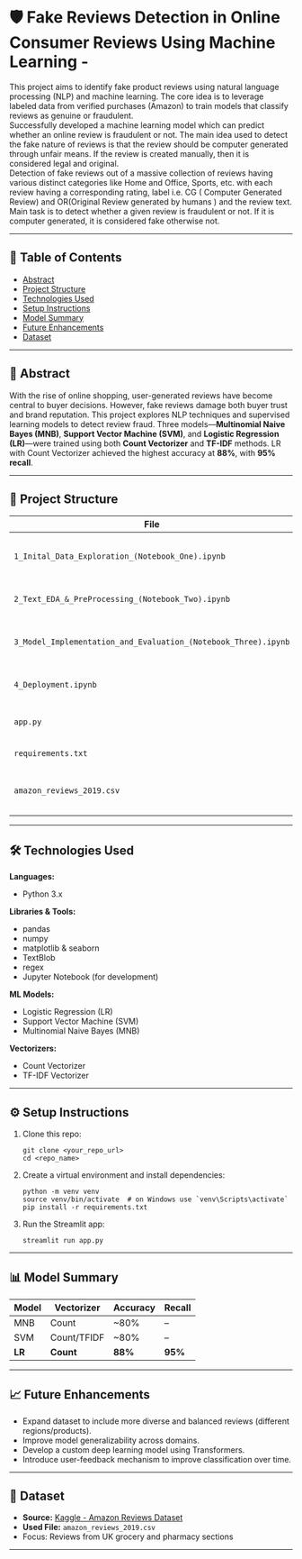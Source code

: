 <!DOCTYPE html>
<html>

<head>
  <meta charset="utf-8">
  <meta name="viewport" content="width=device-width, initial-scale=1.0">
  
  <link rel="stylesheet" href="https://stackedit.io/style.css" />
</head>

<body class="stackedit">
  <div class="stackedit__html"><h1 id="🛡️-fake-reviews-detection-in-online-consumer-reviews-using-machine-learning--">🛡️ Fake Reviews Detection in Online Consumer Reviews Using Machine Learning -</h1>
<p>This project aims to identify fake product reviews using natural language processing (NLP) and machine learning. The core idea is to leverage labeled data from verified purchases (Amazon) to train models that classify reviews as genuine or fraudulent.<br>
Successfully developed a machine learning model which can predict whether an online review is fraudulent or not. The main idea used to detect the fake nature of reviews is that the review should be computer generated through unfair means. If the review is created manually, then it is  considered legal and original.<br>
Detection of fake reviews out of a massive collection of reviews having various distinct categories like Home and Office, Sports, etc. with each review having a corresponding rating, label i.e. CG ( Computer Generated Review) and OR(Original Review generated by humans ) and the review text.<br>
Main task is to detect whether a given review is fraudulent or not. If it is computer generated, it is considered fake otherwise not.</p>
<hr>
<h2 id="📌-table-of-contents">📌 Table of Contents</h2>
<ul>
<li><a href="#abstract">Abstract</a></li>
<li><a href="#project-structure">Project Structure</a></li>
<li><a href="#technologies-used">Technologies Used</a></li>
<li><a href="#setup-instructions">Setup Instructions</a></li>
<li><a href="#model-summary">Model Summary</a></li>
<li><a href="#future-enhancements">Future Enhancements</a></li>
<li><a href="#dataset">Dataset</a></li>
</ul>
<hr>
<h2 id="🧠-abstract">🧠 Abstract</h2>
<p>With the rise of online shopping, user-generated reviews have become central to buyer decisions. However, fake reviews damage both buyer trust and brand reputation. This project explores NLP techniques and supervised learning models to detect review fraud. Three models—<strong>Multinomial Naive Bayes (MNB)</strong>, <strong>Support Vector Machine (SVM)</strong>, and <strong>Logistic Regression (LR)</strong>—were trained using both <strong>Count Vectorizer</strong> and <strong>TF-IDF</strong> methods. LR with Count Vectorizer achieved the highest accuracy at <strong>88%</strong>, with <strong>95% recall</strong>.</p>
<hr>
<h2 id="🧾-project-structure">🧾 Project Structure</h2>

<table>
<thead>
<tr>
<th>File</th>
<th>Description</th>
</tr>
</thead>
<tbody>
<tr>
<td><code>1_Inital_Data_Exploration_(Notebook_One).ipynb</code></td>
<td>Exploratory data analysis on raw dataset</td>
</tr>
<tr>
<td><code>2_Text_EDA_&amp;_PreProcessing_(Notebook_Two).ipynb</code></td>
<td>Text cleaning and NLP preprocessing</td>
</tr>
<tr>
<td><code>3_Model_Implementation_and_Evaluation_(Notebook_Three).ipynb</code></td>
<td>Model training and performance evaluation</td>
</tr>
<tr>
<td><code>4_Deployment.ipynb</code></td>
<td>Streamlit interface code</td>
</tr>
<tr>
<td><code>app.py</code></td>
<td>Main app file for Streamlit deployment</td>
</tr>
<tr>
<td><code>requirements.txt</code></td>
<td>Python dependencies</td>
</tr>
<tr>
<td><code>amazon_reviews_2019.csv</code></td>
<td>Dataset used (subset of Amazon reviews)</td>
</tr>
</tbody>
</table><hr>
<h2 id="🛠️-technologies-used">🛠️ Technologies Used</h2>
<p><strong>Languages:</strong></p>
<ul>
<li>Python 3.x</li>
</ul>
<p><strong>Libraries &amp; Tools:</strong></p>
<ul>
<li>pandas</li>
<li>numpy</li>
<li>matplotlib &amp; seaborn</li>
<li>TextBlob</li>
<li>regex</li>
<li>Jupyter Notebook (for development)</li>
</ul>
<p><strong>ML Models:</strong></p>
<ul>
<li>Logistic Regression (LR)</li>
<li>Support Vector Machine (SVM)</li>
<li>Multinomial Naive Bayes (MNB)</li>
</ul>
<p><strong>Vectorizers:</strong></p>
<ul>
<li>Count Vectorizer</li>
<li>TF-IDF Vectorizer</li>
</ul>
<hr>
<h2 id="⚙️-setup-instructions">⚙️ Setup Instructions</h2>
<ol>
<li>
<p>Clone this repo:</p>
<pre class=" language-bash"><code class="prism  language-bash"><span class="token function">git</span> clone <span class="token operator">&lt;</span>your_repo_url<span class="token operator">&gt;</span>
<span class="token function">cd</span> <span class="token operator">&lt;</span>repo_name<span class="token operator">&gt;</span>
</code></pre>
</li>
<li>
<p>Create a virtual environment and install dependencies:</p>
<pre class=" language-bash"><code class="prism  language-bash">python -m venv venv
<span class="token function">source</span> venv/bin/activate  <span class="token comment"># on Windows use `venv\Scripts\activate`</span>
pip <span class="token function">install</span> -r requirements.txt
</code></pre>
</li>
<li>
<p>Run the Streamlit app:</p>
<pre class=" language-bash"><code class="prism  language-bash">streamlit run app.py
</code></pre>
</li>
</ol>
<hr>
<h2 id="📊-model-summary">📊 Model Summary</h2>

<table>
<thead>
<tr>
<th>Model</th>
<th>Vectorizer</th>
<th>Accuracy</th>
<th>Recall</th>
</tr>
</thead>
<tbody>
<tr>
<td>MNB</td>
<td>Count</td>
<td>~80%</td>
<td>–</td>
</tr>
<tr>
<td>SVM</td>
<td>Count/TFIDF</td>
<td>~80%</td>
<td>–</td>
</tr>
<tr>
<td><strong>LR</strong></td>
<td><strong>Count</strong></td>
<td><strong>88%</strong></td>
<td><strong>95%</strong></td>
</tr>
</tbody>
</table><hr>
<h2 id="📈-future-enhancements">📈 Future Enhancements</h2>
<ul>
<li>Expand dataset to include more diverse and balanced reviews (different regions/products).</li>
<li>Improve model generalizability across domains.</li>
<li>Develop a custom deep learning model using Transformers.</li>
<li>Introduce user-feedback mechanism to improve classification over time.</li>
</ul>
<hr>
<h2 id="📂-dataset">📂 Dataset</h2>
<ul>
<li><strong>Source:</strong> <a href="https://bit.ly/2Rzvjqf">Kaggle - Amazon Reviews Dataset</a></li>
<li><strong>Used File:</strong> <code>amazon_reviews_2019.csv</code></li>
<li>Focus: Reviews from UK grocery and pharmacy sections</li>
</ul>
<hr>
</div>
</body>

</html>

